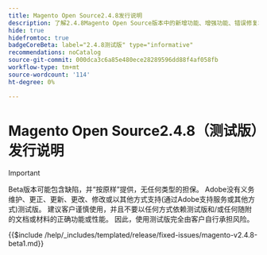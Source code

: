 ```yaml
---
title: Magento Open Source2.4.8发行说明
description: 了解2.4.8Magento Open Source版本中的新增功能、增强功能、错误修复和已知问题。
hide: true
hidefromtoc: true
badgeCoreBeta: label="2.4.8测试版" type="informative"
recommendations: noCatalog
source-git-commit: 000dca3c6a85e480ece28289596dd88f4af058fb
workflow-type: tm+mt
source-wordcount: '114'
ht-degree: 0%

---
```



# Magento Open Source2.4.8（测试版）发行说明

>[!IMPORTANT]
>
>Beta版本可能包含缺陷，并“按原样”提供，无任何类型的担保。 Adobe没有义务维护、更正、更新、更改、修改或以其他方式支持(通过Adobe支持服务或其他方式)测试版。 建议客户谨慎使用，并且不要以任何方式依赖测试版和/或任何随附的文档或材料的正确功能或性能。 因此，使用测试版完全由客户自行承担风险。

{{$include /help/_includes/templated/release/fixed-issues/magento-v2.4.8-beta1.md}}
